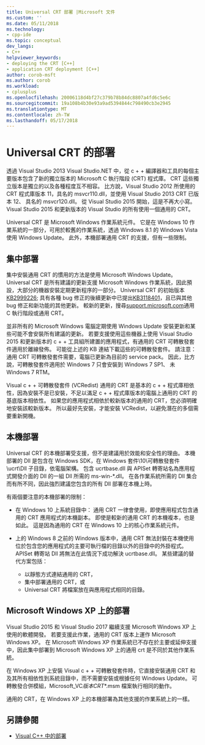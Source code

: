 ```yaml
---
title: Universal CRT 部署 |Microsoft 文件
ms.custom: ''
ms.date: 05/11/2018
ms.technology:
- cpp-ide
ms.topic: conceptual
dev_langs:
- C++
helpviewer_keywords:
- deploying the CRT [C++]
- application CRT deployment [C++]
author: corob-msft
ms.author: corob
ms.workload:
- cplusplus
ms.openlocfilehash: 20006118d4bf27c379b78b84dc8807a4fd6c5e6c
ms.sourcegitcommit: 19a108b4b30e93a9ad5394844c798490cb3e2945
ms.translationtype: MT
ms.contentlocale: zh-TW
ms.lasthandoff: 05/17/2018
---
```

# <a name="universal-crt-deployment"></a>Universal CRT 的部署

透過 Visual Studio 2013 Visual Studio.NET 中，從 c + + 編譯器和工具的每個主要版本包含了新的獨立版本的 Microsoft C 執行階段 (CRT) 程式庫。 CRT 這些獨立版本是獨立的以及各種程度互不相容。 比方說，Visual Studio 2012 所使用的 CRT 程式庫版本 11，具名的 msvcr110.dll，並使用 Visual Studio 2013 CRT 已版本 12、 具名的 msvcr120.dll。 從 Visual Studio 2015 開始，這是不再大小寫。 Visual Studio 2015 和更新版本的 Visual Studio 的所有使用一個通用的 CRT。

Universal CRT 是 Microsoft Windows 作業系統元件。 它是在 Windows 10 作業系統的一部分，可用於較舊的作業系統，透過 Windows 8.1 的 Windows Vista 使用 Windows Update。 此外，本機部署通用 CRT 的支援，但有一些限制。

## <a name="central-deployment"></a>集中部署

集中安裝通用 CRT 的慣用的方法是使用 Microsoft Windows Update。 Universal CRT 是所有建議的更新支援 Microsoft Windows 作業系統，因此預設，大部分的機器安裝定期更新程序的一部分。 Universal CRT 的初始版本[KB2999226](https://support.microsoft.com/en-us/kb/2999226); 具有各種 bug 修正的後續更新中已提出[KB3118401](https://support.microsoft.com/en-us/kb/3118401)，且已與其他 bug 修正和新功能的其他更新。 較新的更新，搜尋[support.microsoft.com](https://support.microsoft.com)通用 C 執行階段或通用 CRT。

並非所有的 Microsoft Windows 電腦定期使用 Windows Update 安裝更新和某些可能不會安裝所有建議的更新。 若要支援使用這些機器上使用 Visual Studio 2015 和更新版本的 c + + 工具組所建置的應用程式，有通用的 CRT 可轉散發套件適用於離線發佈。 可能從上述的 KB 連結下載這些的可轉散發套件。 請注意： 通用 CRT 可轉散發套件需要，電腦已更新為目前的 service pack。 因此，比方說，可轉散發套件適用於 Windows 7 只會安裝到 Windows 7 SP1、 未 Windows 7 RTM。

Visual c + + 可轉散發套件 (VCRedist) 通用的 CRT 是基本的 c + + 程式庫相依性，因為安裝不是已安裝，不足以滿足 c + + 程式庫版本的電腦上通用的 CRT 的基底版本相依性。 如果您的應用程式相依於較新版本的通用的 CRT，您必須明確地安裝該較新版本。 所以最好先安裝，才能安裝 VCRedist，以避免潛在的多個需要重新開機。

## <a name="local-deployment"></a>本機部署

Universal CRT 的本機部署受支援，但不是建議用於效能和安全性的理由。  本機部署的 Dll 是包含在 Windows SDK，在 Windows 套件\\10\\可轉散發套件\\ucrt\\Dll 子目錄，依電腦架構。 包含 ucrtbase.dll 與 APISet 轉寄站名為應用程式開發介面的 Dll 的一組 Dll 所需的 ms-win-\*.dll。 在各作業系統所需的 Dll 集合而有所不同，因此強烈建議您包含的所有 Dll 部署在本機上時。

有兩個要注意的本機部署的限制：

- 在 Windows 10 上系統目錄中： 通用 CRT 一律會使用，即使應用程式包含通用的 CRT 應用程式的本機副本。 即使是較新的通用 CRT 的本機複本，也是如此。 這是因為通用的 CRT 在 Windows 10 上的核心作業系統元件。

- 上的 Windows 8 之前的 Windows 版本中，通用 CRT 無法封裝在本機使用位於包含您的應用程式的主要可執行檔的目錄以外的目錄中的外掛程式。 APISet 轉寄站 Dll 將無法在此情況下成功解決 ucrtbase.dll。 某些建議的替代方案包括：

  - 以靜態方式連結通用的 CRT，
  - 集中部署通用的 CRT，或
  - Universal CRT 將檔案放在與應用程式相同的目錄。

## <a name="deployment-on-microsoft-windows-xp"></a>Microsoft Windows XP 上的部署

Visual Studio 2015 和 Visual Studio 2017 繼續支援 Microsoft Windows XP 上使用的軟體開發。 若要支援此作業，通用的 CRT 版本上運作 Microsoft Windows XP。 在 Microsoft Windows XP 作業系統已不存在於主要或延伸支援中，因此集中部署到 Microsoft Windows XP 上的通用 crt 是不同於其他作業系統。

在 Windows XP 上安裝 Visual c + + 可轉散發套件時，它直接安裝通用 CRT 和及其所有相依性到系統目錄中，而不需要安裝或根據任何 Windows Update。 可轉散發合併模組，Microsoft_VC*版本*_CRT_\*.msm 檔案執行相同的動作。

通用的 CRT，在 Windows XP 上的本機部署為其他支援的作業系統上的一樣。

## <a name="see-also"></a>另請參閱

- [Visual C++ 中的部署](deployment-in-visual-cpp.md)
